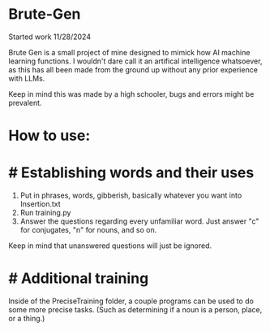 # Brute-Gen
Started work 11/28/2024

Brute Gen is a small project of mine designed to mimick how AI machine learning functions. I wouldn't dare call it an artifical intelligence whatsoever, as this has all been made from the ground up without any prior experience with LLMs.

Keep in mind this was made by a high schooler, bugs and errors might be prevalent.

# How to use:

# # Establishing words and their uses
1. Put in phrases, words, gibberish, basically whatever you want into Insertion.txt
2. Run training.py
3. Answer the questions regarding every unfamiliar word. Just answer "c" for conjugates, "n" for nouns, and so on.

Keep in mind that unanswered questions will just be ignored.

# # Additional training
Inside of the PreciseTraining folder, a couple programs can be used to do some more precise tasks. (Such as determining if a noun is a person, place, or a thing.)

